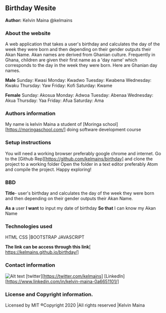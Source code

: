 ## Birthday Wesite
**Author:** Kelvin  Maina @kelmains
### About the website
A web application that takes a user's birthday and calculates the day of the week they were born and then depending on their gender outputs their Akan Name.
Akan names are derived from Ghanian culture. Frequently in Ghana, children are given their first name as a 'day name' which corresponds to the day in the week they were born. Here are Ghanian day names.

**Male**
Sunday: Kwasi
Monday: Kwadwo
Tuesday: Kwabena
Wednesday: Kwaku
Thursday:  Yaw
Friday: Kofi
Saturday: Kwame

**Female**
Sunday: Akosua
Monday: Adwoa
Tuesday: Abenaa
Wednesday: Akua
Thursday:  Yaa
Friday: Afua
Saturday: Ama

### Authors information
My name is kelvin Maina a student of [Moringa school][https://moringaschool.com/] doing software development course

### Setup instructions
You will need a working browser preferably google chrome and internet.
Go to the [Github Rep][https://github.com/kelmains/birthday] and clone the project to a working folder
Open the folder in a text editor preferably Atom and compile the project. Happy exploring!

### BBD
**Title**- user's birthday and calculates the day of the week they were born and then depending on their gender outputs their Akan Name.

**As a** user
**I want** to input my date of birthday
**So that** I can know my Akan Name


### Technologies used
HTML
CSS |BOOTSTRAP
JAVASCRIPT

**The link can be access through this link**[ https://kelmains.github.io/birthday/]

### Contact information
![Alt text](imagesadmin.jpg/?raw=true "Title")
[twitter][https://twitter.com/kelmains]
[LinkedIn][https://www.linkedin.com/in/kelvin-maina-0a6651101/]

### License and Copyright information.
Licensed by MIT
®Copyright 2020 |All rights reserved |Kelvin Maina
